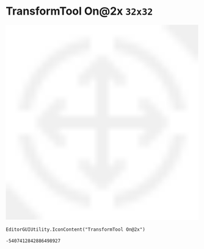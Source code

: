 # TransformTool On@2x `32x32`
<img src="/img/TransformTool%20On@2x.png" width=512 height=512>

``` CSharp
EditorGUIUtility.IconContent("TransformTool On@2x")
```
```
-5407412842886498927
```
